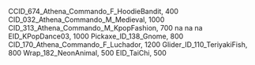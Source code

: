 CCID_674_Athena_Commando_F_HoodieBandit, 400
 CID_032_Athena_Commando_M_Medieval, 1000
CID_313_Athena_Commando_M_KpopFashion, 700
na
na
na
EID_KPopDance03, 1000
Pickaxe_ID_138_Gnome, 800
CID_170_Athena_Commando_F_Luchador, 1200
Glider_ID_110_TeriyakiFish, 800
Wrap_182_NeonAnimal, 500
EID_TaiChi, 500
